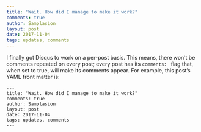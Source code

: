 ```yaml
---
title: "Wait. How did I manage to make it work?"
comments: true
author: Samplasion
layout: post
date: 2017-11-04
tags: updates, comments
---
```

I finally got Disqus to work on a per-post basis. <!--more--> This means, there won’t be comments repeated on every post; every post has its `comments: ` flag that, when set to true, will make its comments appear. For example, this post’s YAML front matter is:
```
---
title: "Wait. How did I manage to make it work?"
comments: true
author: Samplasion
layout: post
date: 2017-11-04
tags: updates, comments
---
```